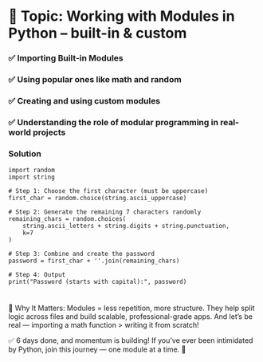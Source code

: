 # 🎯 Topic: Working with Modules in Python – built-in & custom


### ✅ Importing Built-in Modules
### ✅ Using popular ones like math and random
### ✅ Creating and using custom modules
### ✅ Understanding the role of modular programming in real-world projects 

### Solution
```
import random
import string

# Step 1: Choose the first character (must be uppercase)
first_char = random.choice(string.ascii_uppercase)

# Step 2: Generate the remaining 7 characters randomly
remaining_chars = random.choices(
    string.ascii_letters + string.digits + string.punctuation,
    k=7
)

# Step 3: Combine and create the password
password = first_char + ''.join(remaining_chars)

# Step 4: Output
print("Password (starts with capital):", password)


```

### 
🧠 Why It Matters:
Modules = less repetition, more structure.
They help split logic across files and build scalable, professional-grade apps.
And let’s be real — importing a math function > writing it from scratch!

✅ 6 days done, and momentum is building!
If you’ve ever been intimidated by Python, join this journey — one module at a time. 🌱

